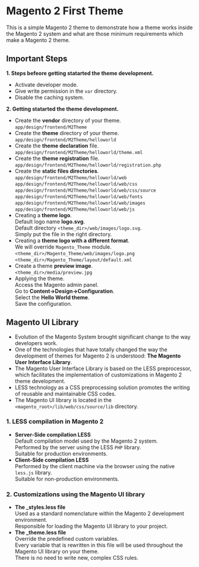 # Magento 2 First Theme
This is a simple Magento 2 theme to demonstrate how a theme works inside the Magento 2 system and what are those minimum requirements which make a Magento 2 theme.
## Important Steps
**1. Steps befeore getting statarted the theme development.**
- Activate developer mode.
- Give write permission in the `var` directory.
- Disable the caching system.

**2. Getting statarted the theme development.**
- Create the **vendor** directory of your theme.\
    `app/design/frontend/M2Theme`
- Create the **theme** directory of your theme.\
    `app/design/frontend/M2Theme/helloworld`
- Create the **theme declaration** file.\
    `app/design/frontend/M2Theme/helloworld/theme.xml`
- Create the **theme registration** file.\
    `app/design/frontend/M2Theme/helloworld/registration.php`
- Create the **static files directories**.\
    `app/design/frontend/M2Theme/helloworld/web`\
    `app/design/frontend/M2Theme/helloworld/web/css`\
    `app/design/frontend/M2Theme/helloworld/web/css/source`\
    `app/design/frontend/M2Theme/helloworld/web/fonts`\
    `app/design/frontend/M2Theme/helloworld/web/images`\
    `app/design/frontend/M2Theme/helloworld/web/js`
- Creating a **theme logo**.\
    Default logo name **logo.svg**.\
    Default directory `<theme_dir>/web/images/logo.svg`.\
    Simply put the file in the right directory.
- Creating a **theme logo with a different format**.\
    We will override `Magento_Theme` module.\
    `<theme_dir>/Magento_Theme/web/images/logo.png`\
    `<theme_dir>/Magento_Theme/layout/default.xml`
- Create a theme **preview image**.\
    `<theme_dir>/media/preview.jpg`
- Applying the theme.\
    Access the Magento admin panel.\
    Go to **Content->Design->Configuration**.\
    Select the **Hello World theme**.\
    Save the configuration.
## Magento UI Library 
- Evolution of the Magento System brought significant change to the way developers work.
- One of the technologies that have totally changed the way the development of themes for Magento 2 is understood: **The Magento User Interface Library**.
- The Magento User Interface Library is based on the LESS preprocessor, which facilitates the implementation of customizations in Magento 2 theme development.
- LESS technology as a CSS preprocessing solution promotes the writing of reusable and maintainable CSS codes.
- The Magento UI library is located in the `<magento_root>/lib/web/css/source/lib` directory.
### 1. LESS compilation in Magento 2
- **Server-Side compilation LESS**\
   Default compilation model used by the Magento 2 system.\
   Performed by the server using the LESS `PHP` library.\
   Suitable for production environments.   
- **Client-Side compilation LESS**\
   Performed by the client machine via the browser using the native `less.js` library.\
   Suitable for non-production environments.
### 2. Customizations using the Magento UI library
- **The _styles.less file**\
    Used as a standard nomenclature within the Magento 2 development environment.\
    Responsible for loading the Magento UI library to your project.
- **The _theme.less file**\
    Override the predefined custom variables.\
    Every variable that is rewritten in this file will be used throughout the Magento UI library on your theme.\
    There is no need to write new, complex CSS rules.



    